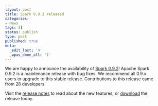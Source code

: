```yaml
---
layout: post
title: Spark 0.9.2 released
categories:
- News
tags: []
status: publish
type: post
published: true
meta:
  _edit_last: '4'
  _wpas_done_all: '1'
---
```


We are happy to announce the availability of <a href="{{site.baseurl}}/releases/spark-release-0-9-2.html" title="Spark Release 0.9.2">
Spark 0.9.2</a>! Apache Spark 0.9.2 is a maintenance release with bug fixes. We recommend all 0.9.x users to upgrade to this stable release. 
Contributions to this release came from 28 developers. 

Visit the <a href="{{site.baseurl}}/releases/spark-release-0-9-2.html" title="Spark Release 0.9.2">release notes</a> 
to read about the new features, or <a href="{{site.baseurl}}/downloads.html">download</a> the release today.
